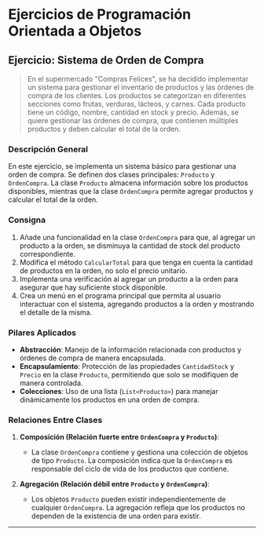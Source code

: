 # Ejercicios de Programación Orientada a Objetos

## Ejercicio: Sistema de Orden de Compra

> En el supermercado "Compras Felices", se ha decidido implementar un sistema para gestionar el inventario de productos y las órdenes de compra de los clientes. Los productos se categorizan en diferentes secciones como frutas, verduras, lácteos, y carnes. Cada producto tiene un código, nombre, cantidad en stock y precio. Además, se quiere gestionar las órdenes de compra, que contienen múltiples productos y deben calcular el total de la orden.

### Descripción General

En este ejercicio, se implementa un sistema básico para gestionar una orden de compra. Se definen dos clases principales: `Producto` y `OrdenCompra`. La clase `Producto` almacena información sobre los productos disponibles, mientras que la clase `OrdenCompra` permite agregar productos y calcular el total de la orden.

### Consigna

1. Añade una funcionalidad en la clase `OrdenCompra` para que, al agregar un producto a la orden, se disminuya la cantidad de stock del producto correspondiente.
2. Modifica el método `CalcularTotal` para que tenga en cuenta la cantidad de productos en la orden, no solo el precio unitario.
3. Implementa una verificación al agregar un producto a la orden para asegurar que hay suficiente stock disponible.
4. Crea un menú en el programa principal que permita al usuario interactuar con el sistema, agregando productos a la orden y mostrando el detalle de la misma.

### Pilares Aplicados

- **Abstracción**: Manejo de la información relacionada con productos y órdenes de compra de manera encapsulada.
- **Encapsulamiento**: Protección de las propiedades `CantidadStock` y `Precio` en la clase `Producto`, permitiendo que solo se modifiquen de manera controlada.
- **Colecciones**: Uso de una lista (`List<Producto>`) para manejar dinámicamente los productos en una orden de compra.

### Relaciones Entre Clases

1. **Composición (Relación fuerte entre `OrdenCompra` y `Producto`)**:

   - La clase `OrdenCompra` contiene y gestiona una colección de objetos de tipo `Producto`. La composición indica que la `OrdenCompra` es responsable del ciclo de vida de los productos que contiene.

2. **Agregación (Relación débil entre `Producto` y `OrdenCompra`)**:
   - Los objetos `Producto` pueden existir independientemente de cualquier `OrdenCompra`. La agregación refleja que los productos no dependen de la existencia de una orden para existir.

---
